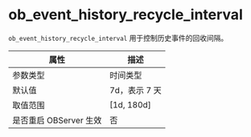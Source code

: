 ob_event_history_recycle_interval
======================================================

`ob_event_history_recycle_interval` 用于控制历史事件的回收间隔。

|        属性        |      描述      |
|------------------|--------------|
| 参数类型             | 时间类型         |
| 默认值              | 7d，表示 7 天    |
| 取值范围             | \[1d, 180d\] |
| 是否重启 OBServer 生效 | 否            |
